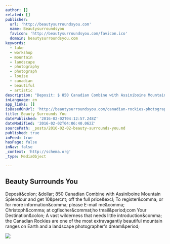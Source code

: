 ```yaml
---
author: []
related: []
publisher:
  url: 'http://beautysurroundsyou.com'
  name: Beautysurroundsyou
  favicon: 'http://beautysurroundsyou.com/favicon.ico'
  domain: beautysurroundsyou.com
keywords:
  - lake
  - workshop
  - mountain
  - landscape
  - photography
  - photograph
  - louise
  - canadian
  - beautiful
  - artistic
description: "Deposit: $ 850 Canadian Combine with Assiniboine Mountain Splendour and get 10% off the full price! To register, or for more information, please E-mail me, Christoph, at cgfischer@ho tmail.com Your Destination: A vast wilderness that needs little introduction, the Canadian Rockies are one of the most extravagantly beautiful mountain ranges on Earth and a landscape photographer's dream."
inLanguage: en
app_links: []
isBasedOnUrl: 'http://beautysurroundsyou.com/canadian-rockies-photography-workshop/'
title: Beauty Surrounds You
datePublished: '2016-02-02T04:12:57.248Z'
dateModified: '2016-02-02T04:06:40.062Z'
sourcePath: _posts/2016-02-02-beauty-surrounds-you.md
published: true
inFeed: true
hasPage: false
inNav: false
_context: 'http://schema.org'
_type: MediaObject

---
```

<article style=""><h1>Beauty Surrounds You</h1><p>Deposit&amp;colon; &amp;dollar; 850 Canadian Combine with Assiniboine Mountain Splendour and get 10&amp;percnt; off the full price&amp;excl; To register&amp;comma; or for more information&amp;comma; please E-mail me&amp;comma; Christoph&amp;comma; at cgfischer&amp;commat;ho tmail&amp;period;com Your Destination&amp;colon; A vast wilderness that needs little introduction&amp;comma; the Canadian Rockies are one of the most extravagantly beautiful mountain ranges on Earth and a landscape photographer's dream&amp;period;</p><img src="http://beautysurroundsyou.com/wp-content/uploads/PEyto-Announce.jpg" /></article>